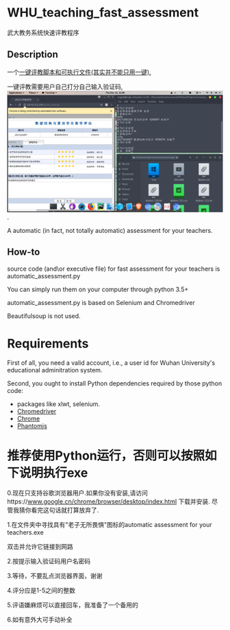 # WHU_teaching_fast_assessment

武大教务系统快速评教程序

## Description
一个[一键评教脚本和可执行文件(其实并不能只用一键).](https://github.com/Chandelier309/WHU_fast_assessment_for_teaching/tree/master/automatic_assessment_for_your_teachers)

一键评教需要用户自己打分自己输入验证码, ![see there](https://github.com/Chandelier309/WHU_fast_assessment_for_teaching/blob/master/example.png).

A automatic (in fact, not totally automatic) assessment for your teachers.

## How-to
source code (and\or executive file) for fast assessment for your teachers is automatic_assessment.py

You can simply run them on your computer through python 3.5+

automatic_assessment.py is based on Selenium and Chromedriver

Beautifulsoup is not used.

# Requirements
First of all, you need a valid account, i.e., a user id for Wuhan University's educational adminitration system.

Second, you ought to install Python dependencies required by those python code:
* packages like xlwt, selenium. 
* [Chromedriver](https://sites.google.com/a/chromium.org/chromedriver/downloads)
* [Chrome](https://www.google.com/chrome/browser/desktop/index.html)
* [Phantomjs](http://phantomjs.org/download.html)

# 推荐使用Python运行，否则可以按照如下说明执行exe

0.现在只支持谷歌浏览器用户.如果你没有安装,请访问https://www.google.cn/chrome/browser/desktop/index.html
下载并安装.
尽管我猜你看完这句话就打算放弃了.

1.在文件夹中寻找具有"老子无所畏惧"图标的automatic assessment for your teachers.exe

双击并允许它链接到网路

2.按提示输入验证码用户名密码

3.等待，不要乱点浏览器界面，谢谢

4.评分应是1-5之间的整数

5.评语嫌麻烦可以直接回车，我准备了一个备用的

6.如有意外大可手动补全

